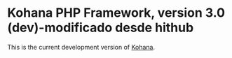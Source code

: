 # Kohana PHP Framework, version 3.0 (dev)-modificado desde hithub

This is the current development version of [Kohana](http://kohanaframework.org/).

